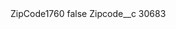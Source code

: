 <?xml version="1.0" encoding="UTF-8"?>
<CustomMetadata xmlns="http://soap.sforce.com/2006/04/metadata" xmlns:xsi="http://www.w3.org/2001/XMLSchema-instance" xmlns:xsd="http://www.w3.org/2001/XMLSchema">
    <label>ZipCode1760</label>
    <protected>false</protected>
    <values>
        <field>Zipcode__c</field>
        <value xsi:type="xsd:string">30683</value>
    </values>
</CustomMetadata>
